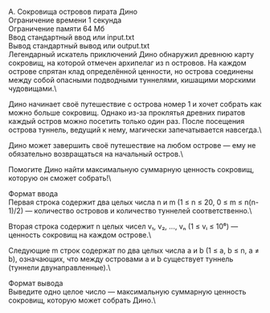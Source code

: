 A. Сокровища островов пирата Дино\
Ограничение времени	1 секунда\
Ограничение памяти	64 Мб\
Ввод	стандартный ввод или input.txt\
Вывод	стандартный вывод или output.txt\
Легендарный искатель приключений Дино обнаружил древнюю карту сокровищ, на которой отмечен архипелаг из n островов. На каждом острове спрятан клад определённой ценности, но острова соединены между собой опасными подводными туннелями, кишащими морскими чудовищами.\

Дино начинает своё путешествие с острова номер 1 и хочет собрать как можно больше сокровищ. Однако из-за проклятья древних пиратов каждый остров можно посетить только один раз. После посещения острова туннель, ведущий к нему, магически запечатывается навсегда.\

Дино может завершить своё путешествие на любом острове — ему не обязательно возвращаться на начальный остров.\

Помогите Дино найти максимальную суммарную ценность сокровищ, которую он сможет собрать!\

Формат ввода\
Первая строка содержит два целых числа n и m (1 ≤ n ≤ 20, 0 ≤ m ≤ n(n-1)/2) — количество островов и количество туннелей соответственно.\

Вторая строка содержит n целых чисел v₁, v₂, ..., vₙ (1 ≤ vᵢ ≤ 10⁶) — ценность сокровищ на каждом острове.\

Следующие m строк содержат по два целых числа a и b (1 ≤ a, b ≤ n, a ≠ b), означающих, что между островами a и b существует туннель (туннели двунаправленные).\

Формат вывода\
Выведите одно целое число — максимальную суммарную ценность сокровищ, которую может собрать Дино.\